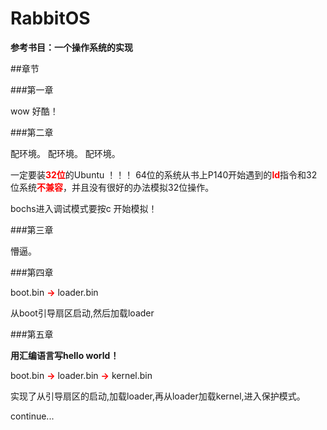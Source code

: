 # RabbitOS

**参考书目：一个操作系统的实现**

<style>.red {color:red;}</style>

##章节

###第一章

wow 好酷！

###第二章

配环境。
配环境。
配环境。

一定要装<b class="red">32位</b>的Ubuntu ！！！
64位的系统从书上P140开始遇到的<b class="red">ld</b>指令和32位系统<b class="red">不兼容</b>，并且没有很好的办法模拟32位操作。

bochs进入调试模式要按c 开始模拟！

###第三章

懵逼。

###第四章

boot.bin <b class="red">-></b> loader.bin

从boot引导扇区启动,然后加载loader

###第五章

**用汇编语言写hello world！**

boot.bin <b class="red">-></b> loader.bin <b class="red">-></b> kernel.bin

实现了从引导扇区的启动,加载loader,再从loader加载kernel,进入保护模式。


continue...